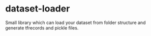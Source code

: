 # dataset-loader
Small library which can load your dataset from folder structure and generate tfrecords and pickle files.
